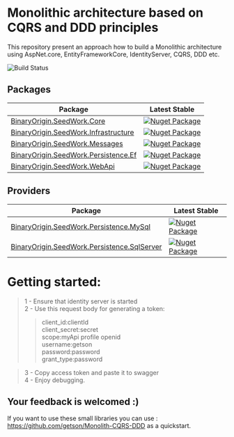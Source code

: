 # Monolithic architecture based on CQRS and DDD principles 
This repository present an approach how to build a Monolithic architecture using AspNet.core, EntityFrameworkCore, IdentityServer, CQRS, DDD etc.

![Build Status](https://github.com/getson/MonolithicArchitecture/workflows/Build%20Status/badge.svg?branch=master)

## Packages
| Package | Latest Stable |
| --- | --- |
| [BinaryOrigin.SeedWork.Core](https://www.nuget.org/packages/BinaryOrigin.SeedWork.Core) | [![Nuget Package](https://img.shields.io/badge/nuget-1.1.2-blue.svg)](https://www.nuget.org/packages/BinaryOrigin.SeedWork.Core) |
| [BinaryOrigin.SeedWork.Infrastructure](https://www.nuget.org/packages/BinaryOrigin.SeedWork.Infrastructure) | [![Nuget Package](https://img.shields.io/badge/nuget-1.1.1-blue.svg)](https://www.nuget.org/packages/BinaryOrigin.SeedWork.Infrastructure) |
| [BinaryOrigin.SeedWork.Messages](https://www.nuget.org/packages/BinaryOrigin.SeedWork.Messages) | [![Nuget Package](https://img.shields.io/badge/nuget-1.1.1-blue.svg)](https://www.nuget.org/packages/BinaryOrigin.SeedWork.Messages) |
| [BinaryOrigin.SeedWork.Persistence.Ef](https://www.nuget.org/packages/BinaryOrigin.SeedWork.Persistence.Ef) | [![Nuget Package](https://img.shields.io/badge/nuget-1.1.3-blue.svg)](https://www.nuget.org/packages/BinaryOrigin.SeedWork.Persistence.Ef) |
| [BinaryOrigin.SeedWork.WebApi](https://www.nuget.org/packages/BinaryOrigin.SeedWork.WebApi) | [![Nuget Package](https://img.shields.io/badge/nuget-1.1.3-blue.svg)](https://www.nuget.org/packages/BinaryOrigin.SeedWork.WebApi) |

## Providers
| Package | Latest Stable |
| --- | --- |
| [BinaryOrigin.SeedWork.Persistence.MySql](https://www.nuget.org/packages/BinaryOrigin.SeedWork.Persistence.MySql) | [![Nuget Package](https://img.shields.io/badge/nuget-1.1.1-blue.svg)](https://www.nuget.org/packages/BinaryOrigin.SeedWork.Persistence.MySql) |
| [BinaryOrigin.SeedWork.Persistence.SqlServer](https://www.nuget.org/packages/BinaryOrigin.SeedWork.Persistence.SqlServer) | [![Nuget Package](https://img.shields.io/badge/nuget-1.1.3-blue.svg)](https://www.nuget.org/packages/BinaryOrigin.SeedWork.Persistence.SqlServer) |

# Getting started:

> 1 - Ensure that identity server is started  
> 2 - Use this request body for generating a token:  
  >> client_id:clientId  
  >> client_secret:secret  
  >> scope:myApi profile openid  
  >> username:getson  
  >> password:password  
  >> grant_type:password  
  
> 3 - Copy access token and paste it to swagger  
> 4 - Enjoy debugging.  

## Your feedback is welcomed :)  

If you want to use these small libraries you can use : https://github.com/getson/Monolith-CQRS-DDD as a quickstart.
